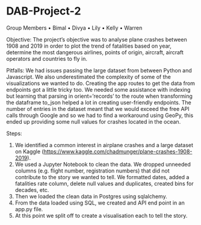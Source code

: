 # DAB-Project-2
Group Members
•	Bimal 
•	Divya
•	Lily
•	Kelly 
•	Warren

Objective: The project’s objective was to analyse plane crashes between 1908 and 2019 in order to plot the trend of fatalities based on year, determine the most dangerous airlines, points of origin, aircraft, aircraft operators and countries to fly in. 

Pitfalls: We had issues passing the large dataset from between Python and Javascript. We also underestimated the complexity of some of the visualizations we wanted to do.  Creating the app routes to get the data from endpoints got a little tricky too. We needed some assistance with indexing but learning that parsing in orient=’records’ to the route when transforming the dataframe to_json helped a lot in creating user-friendly endpoints. The number of entries in the dataset meant that we would exceed the free API calls through Google and so we had to find a workaround using GeoPy, this ended up providing some null values for crashes located in the ocean. 

Steps:
1.	We identified a common interest in airplane crashes and a large dataset on Kaggle (https://www.kaggle.com/chadmunger/plane-crashes-1908-2019).
2.	We used a Jupyter Notebook to clean the data. We dropped unneeded columns (e.g. flight number, registration numbers) that did not contribute to the story we wanted to tell. We formatted dates, added a fatalities rate column, delete null values and duplicates, created bins for decades, etc.
3.	Then we loaded the clean data in Postgres using sqlalchemy.
4.	From the data loaded using SQL, we created and API end point in an app.py file. 
5.	At this point we split off to create a visualisation each to tell the story. 
